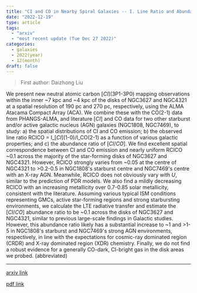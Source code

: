 ```yaml
---
title: "CI and CO in Nearby Spiral Galaxies -- I. Line Ratio and Abundance Variations at ~ 200 pc Scales"
date: "2022-12-19"
type: article
tags:
  - "arxiv"
  - "most recent update (Tue Dec 27 2022)"
categories:
  - galaxies
  - 2022(year)
  - 12(month)
draft: false
---
```


> First author: Daizhong Liu

 We present new neutral atomic carbon $[CI]$(3P1-3P0) mapping observations
within the inner ~7 kpc and ~4 kpc of the disks of NGC3627 and NGC4321 at a
spatial resolution of 190 pc and 270 pc, respectively, using the ALMA Atacama
Compact Array (ACA). We combine these with the CO(2-1) data from PHANGS-ALMA,
and literature $[CI]$ and CO data for two other starburst and/or active galactic
nucleus (AGN) galaxies (NGC1808, NGC7469), to study: a) the spatial
distributions of CI and CO emission; b) the observed line ratio RCICO =
I_$[CI]$(1-0)/I_CO(2-1) as a function of various galactic properties; and c) the
abundance ratio of $[CI/CO]$. We find excellent spatial correspondence between CI
and CO emission and nearly uniform RCICO ~0.1 across the majority of the
star-forming disks of NGC3627 and NGC4321. However, RCICO strongly varies from
~0.05 at the centre of NGC4321 to >0.2-0.5 in NGC1808's starburst centre and
NGC7469's centre with an X-ray AGN. Meanwhile, RCICO does not obviously vary
with $U$, similar to the prediction of PDR models. We also find a mildly
decreasing RCICO with an increasing metallicity over 0.7-0.85 solar
metallicity, consistent with the literature. Assuming various typical ISM
conditions representing GMCs, active star-forming regions and strong
starbursting environments, we calculate the LTE radiative transfer and estimate
the $[CI/CO]$ abundance ratio to be ~0.1 across the disks of NGC3627 and NGC4321,
similar to previous large-scale findings in Galactic studies. However, this
abundance ratio likely has a substantial increase to ~1 and >1-5 in NGC1808's
starburst and NGC7469's strong AGN environments, respectively, in line with the
expectations for cosmic-ray dominated region (CRDR) and X-ray dominated region
(XDR) chemistry. Finally, we do not find a robust evidence for a generally
CO-dark, CI-bright gas in the disk areas we probed. (abbreviated)

---
[arxiv link](http://arxiv.org/abs/2212.09661v1)

[pdf link](http://arxiv.org/pdf/2212.09661v1)